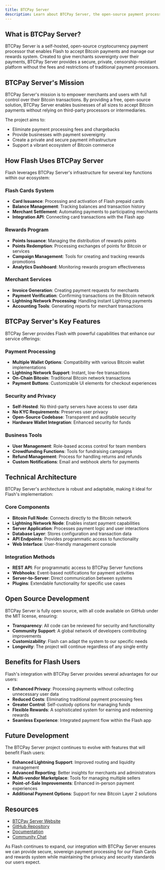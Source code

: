 ```yaml
---
title: BTCPay Server
description: Learn about BTCPay Server, the open-source payment processor that powers Flash Cards and rewards
---
```


## What is BTCPay Server?

BTCPay Server is a self-hosted, open-source cryptocurrency payment processor that enables Flash to accept Bitcoin payments and manage our rewards system. Created to give merchants sovereignty over their payments, BTCPay Server provides a secure, private, censorship-resistant platform without the fees and restrictions of traditional payment processors.

## BTCPay Server's Mission

BTCPay Server's mission is to empower merchants and users with full control over their Bitcoin transactions. By providing a free, open-source solution, BTCPay Server enables businesses of all sizes to accept Bitcoin payments without relying on third-party processors or intermediaries.

The project aims to:

- Eliminate payment processing fees and chargebacks
- Provide businesses with payment sovereignty
- Create a private and secure payment infrastructure
- Support a vibrant ecosystem of Bitcoin commerce

## How Flash Uses BTCPay Server

Flash leverages BTCPay Server's infrastructure for several key functions within our ecosystem:

### Flash Cards System

- **Card Issuance**: Processing and activation of Flash prepaid cards
- **Balance Management**: Tracking balances and transaction history
- **Merchant Settlement**: Automating payments to participating merchants
- **Integration API**: Connecting card transactions with the Flash app

### Rewards Program

- **Points Issuance**: Managing the distribution of rewards points
- **Points Redemption**: Processing exchanges of points for Bitcoin or services
- **Campaign Management**: Tools for creating and tracking rewards promotions
- **Analytics Dashboard**: Monitoring rewards program effectiveness

### Merchant Services

- **Invoice Generation**: Creating payment requests for merchants
- **Payment Verification**: Confirming transactions on the Bitcoin network
- **Lightning Network Processing**: Handling instant Lightning payments
- **Accounting Tools**: Generating reports for merchant transactions

## BTCPay Server's Key Features

BTCPay Server provides Flash with powerful capabilities that enhance our service offerings:

### Payment Processing

- **Multiple Wallet Options**: Compatibility with various Bitcoin wallet implementations
- **Lightning Network Support**: Instant, low-fee transactions
- **On-Chain Bitcoin**: Traditional Bitcoin network transactions
- **Payment Buttons**: Customizable UI elements for checkout experiences

### Security and Privacy

- **Self-Hosted**: No third-party servers have access to user data
- **No KYC Requirements**: Preserves user privacy
- **Open-Source Codebase**: Transparent and auditable security
- **Hardware Wallet Integration**: Enhanced security for funds

### Business Tools

- **User Management**: Role-based access control for team members
- **Crowdfunding Functions**: Tools for fundraising campaigns
- **Refund Management**: Process for handling returns and refunds
- **Custom Notifications**: Email and webhook alerts for payments

## Technical Architecture

BTCPay Server's architecture is robust and adaptable, making it ideal for Flash's implementation:

### Core Components

- **Bitcoin Full Node**: Connects directly to the Bitcoin network
- **Lightning Network Node**: Enables instant payment capabilities
- **Server Application**: Processes payment logic and user interactions
- **Database Layer**: Stores configuration and transaction data
- **API Endpoints**: Provides programmatic access to functionality
- **Web Interface**: User-friendly management console

### Integration Methods

- **REST API**: For programmatic access to BTCPay Server functions
- **Webhooks**: Event-based notifications for payment activities
- **Server-to-Server**: Direct communication between systems
- **Plugins**: Extendable functionality for specific use cases

## Open Source Development

BTCPay Server is fully open source, with all code available on GitHub under the MIT license, ensuring:

- **Transparency**: All code can be reviewed for security and functionality
- **Community Support**: A global network of developers contributing improvements
- **Customizability**: Flash can adapt the system to our specific needs
- **Longevity**: The project will continue regardless of any single entity

## Benefits for Flash Users

Flash's integration with BTCPay Server provides several advantages for our users:

- **Enhanced Privacy**: Processing payments without collecting unnecessary user data
- **Reduced Costs**: Eliminating traditional payment processing fees
- **Greater Control**: Self-custody options for managing funds
- **Flexible Rewards**: A sophisticated system for earning and redeeming rewards
- **Seamless Experience**: Integrated payment flow within the Flash app

## Future Development

The BTCPay Server project continues to evolve with features that will benefit Flash users:

- **Enhanced Lightning Support**: Improved routing and liquidity management
- **Advanced Reporting**: Better insights for merchants and administrators
- **Multi-vendor Marketplace**: Tools for managing multiple sellers
- **Point-of-Sale Improvements**: Enhanced in-person payment experiences
- **Additional Payment Options**: Support for new Bitcoin Layer 2 solutions

## Resources

- [BTCPay Server Website](https://btcpayserver.org)
- [GitHub Repository](https://github.com/btcpayserver/btcpayserver)
- [Documentation](https://docs.btcpayserver.org)
- [Community Chat](https://chat.btcpayserver.org)

As Flash continues to expand, our integration with BTCPay Server ensures we can provide secure, sovereign payment processing for our Flash Cards and rewards system while maintaining the privacy and security standards our users expect. 